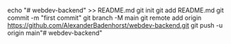 echo "# webdev-backend" >> README.md
git init
git add README.md
git commit -m "first commit"
git branch -M main
git remote add origin https://github.com/AlexanderBadenhorst/webdev-backend.git
git push -u origin main"# webdev-backend" 
